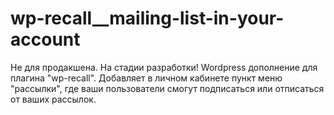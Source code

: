 # wp-recall__mailing-list-in-your-account
Не для продакшена. На стадии разработки!
Wordpress дополнение для плагина "wp-recall". Добавляет в личном кабинете пункт меню "рассылки", где ваши пользователи смогут подписаться или отписаться от ваших рассылок.
